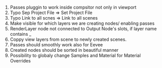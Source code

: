 1. Passes pluggin to work inside compsitor not only in viewport
2. Typo Sep Project File => Set Project File
3. Typo Link to all scnes => Link to all scenes
4. Make visible for which layers we are creating nodes/ enabling passes
5. RenderLayer node not connected to Output Node's slots, if layer name contains _
6. Coppy view layers from scene to newly created scenes.
7. Passes should smoothly work also for Eevee
8. Created nodes should be sorted in beautiful manner
9. Possibility to globaly change Samples and Material for Material Overrides